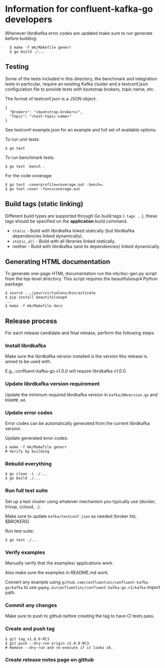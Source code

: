 # Information for confluent-kafka-go developers

Whenever librdkafka error codes are updated make sure to run generate
before building:

```
  $ make -f mk/Makefile generr
  $ go build ./...
```




## Testing

Some of the tests included in this directory, the benchmark and integration tests in particular,
require an existing Kafka cluster and a testconf.json configuration file to
provide tests with bootstrap brokers, topic name, etc.

The format of testconf.json is a JSON object:
```
{
  "Brokers": "<bootstrap-brokers>",
  "Topic": "<test-topic-name>"
}
```

See testconf-example.json for an example and full set of available options.


To run unit-tests:
```
$ go test
```

To run benchmark tests:
```
$ go test -bench .
```

For the code coverage:
```
$ go test -coverprofile=coverage.out -bench=.
$ go tool cover -func=coverage.out
```

## Build tags (static linking)


Different build types are supported through Go build tags (`-tags ..`),
these tags should be specified on the **application** build command.

 * `static` - Build with librdkafka linked statically (but librdkafka
              dependencies linked dynamically).
 * `static_all` - Build with all libraries linked statically.
 * neither - Build with librdkafka (and its dependencies) linked dynamically.



## Generating HTML documentation

To generate one-page HTML documentation run the mk/doc-gen.py script from the
top-level directory. This script requires the beautifulsoup4 Python package.

```
$ source .../your/virtualenv/bin/activate
$ pip install beautifulsoup4
...
$ make -f mk/Makefile docs
```


## Release process

For each release candidate and final release, perform the following steps:

### Install librdkafka

Make sure the librdkafka version installed is the version this release
is aimed to be used with.

E.g., confluent-kafka-go v1.0.0 will require librdkafka v1.0.0.


### Update librdkafka version requirement

Update the minimum required librdkafka version in `kafka/00version.go`
and `README.md`.


### Update error codes

Error codes can be automatically generated from the current librdkafka version.


Update generated error codes:

    $ make -f mk/Makefile generr
    # Verify by building


### Rebuild everything

    $ go clean -i ./...
    $ go build ./...


### Run full test suite

Set up a test cluster using whatever mechanism you typically use
(docker, trivup, ccloud, ..).

Make sure to update `kafka/testconf.json` as needed (broker list, $BROKERS)

Run test suite:

    $ go test ./...


### Verify examples

Manually verify that the examples/ applications work.

Also make sure the examples in README.md work.

Convert any example using `github.com/confluentinc/confluent-kafka-go/kafka` to use
`gopkg.in/confluentinc/confluent-kafka-go.v1/kafka` import path.

### Commit any changes

Make sure to push to github before creating the tag to have CI tests pass.


### Create and push tag

    $ git tag v1.0.0-RC3
    $ git push --dry-run origin v1.0.0-RC3
    # Remove --dry-run and re-execute if it looks ok.


### Create release notes page on github
